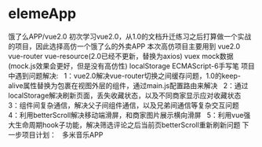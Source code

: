 # elemeApp
饿了么APP/vue2.0
初次学习vue2.0，从1.0的文档升迁练习之后打算做一个实战的项目，因此选择高仿一个饿了么的外卖APP
本次高仿项目主要用到
vue2.0 vue-router vue-resource(2.0已经不更新，替换为axios) vuex mock数据(mock.js效果会更好，但是没有高仿性) localStorage
ECMAScript-6手写笔
项目中遇到问题解决:
   1：vue2.0解决vue-router切换之间缓存问题，1.0的keep-alive属性替换为包裹在视图外层的组件，通过main.js配置路由来解决
   2：通过localStorage解决刷新页面，丢失收藏状态，以及不同商家显示应对收藏状态
   3：组件间复杂通信，解决父子间组件通信，以及兄弟间通信等复杂交互问题
   4：利用betterScroll解决移动端滑屏，和商家图片展示横向滑屏
   5：利用vue强大生命周期hook子功能，解决筛选评论之后当前页betterScroll重新刷新问题
下一步项目计划：
   多米音乐APP
